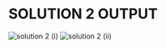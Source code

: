 # SOLUTION 2 OUTPUT

![solution 2 (i)](https://github.com/arpita2105/PW_ASSIGNMENT-6/assets/136358528/9f899c47-82bb-4537-aa28-0a23f305f227)
![solution 2 (ii)](https://github.com/arpita2105/PW_ASSIGNMENT-6/assets/136358528/d72f3a67-cece-43a6-a3fe-34c28fec0bf0)
